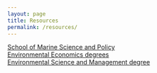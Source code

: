 ```yaml
---
layout: page
title: Resources
permalink: /resources/
---
```

[School of Marine Science and Policy](https://www.udel.edu/academics/colleges/ceoe/departments/smsp/)   
[Environmental Economics degrees](https://www.udel.edu/academics/colleges/ceoe/departments/smsp/degree/environmental-economics/)  
[Environmental Science and Management degree](https://www.udel.edu/academics/colleges/ceoe/prospective-students/graduate/environmental-science-and-management/)  
